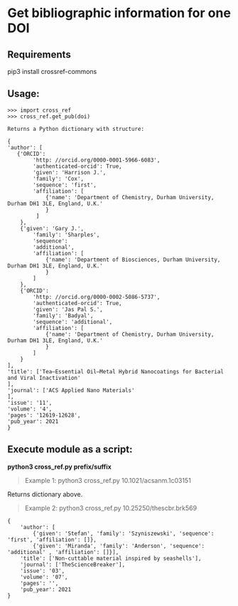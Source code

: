 # Get bibliographic information for one DOI

## Requirements 
pip3 install crossref-commons


## Usage: 
    >>> import cross_ref
    >>> cross_ref.get_pub(doi)

    Returns a Python dictionary with structure:
    
    {
    'author': [
       {'ORCID': 
            'http: //orcid.org/0000-0001-5966-6083', 
            'authenticated-orcid': True, 
            'given': 'Harrison J.', 
            'family': 'Cox', 
            'sequence': 'first', 
            'affiliation': [
                {'name': 'Department of Chemistry, Durham University, Durham DH1 3LE, England, U.K.'
                }
             ]
        },
        {'given': 'Gary J.', 
            'family': 'Sharples', 
            'sequence': 
            'additional', 
            'affiliation': [
                {'name': 'Department of Biosciences, Durham University, Durham DH1 3LE, England, U.K.'
                }
            ]
        },
        {'ORCID': 
            'http: //orcid.org/0000-0002-5086-5737', 
            'authenticated-orcid': True, 
            'given': 'Jas Pal S.', 
            'family': 'Badyal', 
            'sequence': 'additional', 
            'affiliation': [
                {'name': 'Department of Chemistry, Durham University, Durham DH1 3LE, England, U.K.'
                }
            ]
        }
    ], 
    'title': ['Tea–Essential Oil–Metal Hybrid Nanocoatings for Bacterial and Viral Inactivation'
    ], 
    'journal': ['ACS Applied Nano Materials'
    ], 
    'issue': '11', 
    'volume': '4', 
    'pages': '12619-12628', 
    'pub_year': 2021
    }
    


## Execute module as a script:

**python3 cross_ref.py prefix/suffix**

> Example 1:
  python3 cross_ref.py 10.1021/acsanm.1c03151
    
  Returns dictionary above.
    
> Example 2:
  python3 cross_ref.py 10.25250/thescbr.brk569
  
    {
        'author': [
            {'given': 'Stefan', 'family': 'Szyniszewski', 'sequence': 'first', 'affiliation': []}, 
            {'given': 'Miranda', 'family': 'Anderson', 'sequence': 'additional' , 'affiliation': []}], 
        'title': ['Non-cuttable material inspired by seashells'], 
        'journal': ['TheScienceBreaker'], 
        'issue': '03', 
        'volume': '07', 
        'pages': '', 
        'pub_year': 2021
    }

